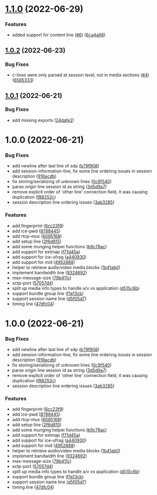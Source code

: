 # [1.1.0](https://sqbu-github.cisco.com/CPaaS/ts-sdp/compare/v1.0.2...v1.1.0) (2022-06-29)


### Features

* added support for content line ([#6](https://sqbu-github.cisco.com/CPaaS/ts-sdp/issues/6)) ([6ca4a68](https://sqbu-github.cisco.com/CPaaS/ts-sdp/commit/6ca4a68afcc340740f492d87bbee68b3d7d3ffdf))

## [1.0.2](https://sqbu-github.cisco.com/CPaaS/ts-sdp/compare/v1.0.1...v1.0.2) (2022-06-23)


### Bug Fixes

* c-lines were only parsed at session level, not in media sections ([#4](https://sqbu-github.cisco.com/CPaaS/ts-sdp/issues/4)) ([6585333](https://sqbu-github.cisco.com/CPaaS/ts-sdp/commit/6585333c32b03b3211b9fafaff3111ff713aa00e))

## [1.0.1](https://sqbu-github.cisco.com/CPaaS/ts-sdp/compare/v1.0.0...v1.0.1) (2022-06-21)


### Bug Fixes

* add missing exports ([24dafe2](https://sqbu-github.cisco.com/CPaaS/ts-sdp/commit/24dafe22d430491ee26e95b7cba327bfdb6c76ab))

# 1.0.0 (2022-06-21)


### Bug Fixes

* add newline after last line of sdp ([b79f908](https://sqbu-github.cisco.com/CPaaS/ts-sdp/commit/b79f9083e02b2ef4f889f3b9529facddf7b40807))
* add session-information-line, fix some line ordering issues in session description ([919acdb](https://sqbu-github.cisco.com/CPaaS/ts-sdp/commit/919acdb530701ebd3f0c67dd12541c0c8aef114a))
* fix storing/serializing of unknown lines ([0c9f540](https://sqbu-github.cisco.com/CPaaS/ts-sdp/commit/0c9f540f412798439154eafd39f49403cef66a15))
* parse origin line session id as string ([3d5d9a7](https://sqbu-github.cisco.com/CPaaS/ts-sdp/commit/3d5d9a725e63a12a477014a635df80a23420257d))
* remove explicit order of 'other line' connection field, it was causing duplication ([f88252c](https://sqbu-github.cisco.com/CPaaS/ts-sdp/commit/f88252ce12ea290db6a37b5232168e2c53afa376))
* session description line ordering issues ([3ab3285](https://sqbu-github.cisco.com/CPaaS/ts-sdp/commit/3ab3285987f4653b0798d05e09c14df460f2b4c4))


### Features

* add fingerprint ([6cc23f9](https://sqbu-github.cisco.com/CPaaS/ts-sdp/commit/6cc23f90efeca9e7910e5a377b2422e80e82b3b5))
* add ice-pwd ([8788445](https://sqbu-github.cisco.com/CPaaS/ts-sdp/commit/87884451d4e520a5c6b54fafc2120a649bca3c77))
* add rtcp-mux ([6095168](https://sqbu-github.cisco.com/CPaaS/ts-sdp/commit/6095168e0a9082f64ec25652bcc46666bf7ca570))
* add setup line ([2f6d815](https://sqbu-github.cisco.com/CPaaS/ts-sdp/commit/2f6d81553c365d1019b9025d387938f9b61bb245))
* add some munging helper functions ([b9c78ac](https://sqbu-github.cisco.com/CPaaS/ts-sdp/commit/b9c78ac0725cce00a02160aa82ee2b9ac72ecd81))
* add support for extmap ([f71d45a](https://sqbu-github.cisco.com/CPaaS/ts-sdp/commit/f71d45a8e78f349edc44604ac6d2ca3d9b2f3154))
* add support for ice-ufrag ([a440930](https://sqbu-github.cisco.com/CPaaS/ts-sdp/commit/a440930cc18d5ffc81603da7f4b1b4cd3cee687a))
* add support for mid ([4952888](https://sqbu-github.cisco.com/CPaaS/ts-sdp/commit/4952888a29eee10c25b65516d795c57a3a3323dd))
* helper to retrieve audio/video media blocks ([1b41ab0](https://sqbu-github.cisco.com/CPaaS/ts-sdp/commit/1b41ab0f2748f64478d249ff107608046d3aa86a))
* implement bandwidth line ([9324692](https://sqbu-github.cisco.com/CPaaS/ts-sdp/commit/9324692934a3e4a3d65431acae54055e75489355))
* max-message-size ([79b411c](https://sqbu-github.cisco.com/CPaaS/ts-sdp/commit/79b411c43e21d0aab97c952024c36d907bc5a114))
* sctp-port ([57057d4](https://sqbu-github.cisco.com/CPaaS/ts-sdp/commit/57057d4c9f156449952311afe6922d0b22e7ef94))
* split up media info types to handle a/v vs application ([d515c6b](https://sqbu-github.cisco.com/CPaaS/ts-sdp/commit/d515c6b0b38c6f8e84815834810d6312d51d00c3))
* support bundle group line ([f1e13cb](https://sqbu-github.cisco.com/CPaaS/ts-sdp/commit/f1e13cb67bc215d15154184b71fce4d400da70df))
* support session name line ([d5f05d7](https://sqbu-github.cisco.com/CPaaS/ts-sdp/commit/d5f05d7998f309ef5e721c6a3d22a1eff903a810))
* timing line ([47dfc04](https://sqbu-github.cisco.com/CPaaS/ts-sdp/commit/47dfc04d65eb0d38580dcd84f5cf2f2377eff49b))

# 1.0.0 (2022-06-21)


### Bug Fixes

* add newline after last line of sdp ([b79f908](https://sqbu-github.cisco.com/CPaaS/ts-sdp/commit/b79f9083e02b2ef4f889f3b9529facddf7b40807))
* add session-information-line, fix some line ordering issues in session description ([919acdb](https://sqbu-github.cisco.com/CPaaS/ts-sdp/commit/919acdb530701ebd3f0c67dd12541c0c8aef114a))
* fix storing/serializing of unknown lines ([0c9f540](https://sqbu-github.cisco.com/CPaaS/ts-sdp/commit/0c9f540f412798439154eafd39f49403cef66a15))
* parse origin line session id as string ([3d5d9a7](https://sqbu-github.cisco.com/CPaaS/ts-sdp/commit/3d5d9a725e63a12a477014a635df80a23420257d))
* remove explicit order of 'other line' connection field, it was causing duplication ([f88252c](https://sqbu-github.cisco.com/CPaaS/ts-sdp/commit/f88252ce12ea290db6a37b5232168e2c53afa376))
* session description line ordering issues ([3ab3285](https://sqbu-github.cisco.com/CPaaS/ts-sdp/commit/3ab3285987f4653b0798d05e09c14df460f2b4c4))


### Features

* add fingerprint ([6cc23f9](https://sqbu-github.cisco.com/CPaaS/ts-sdp/commit/6cc23f90efeca9e7910e5a377b2422e80e82b3b5))
* add ice-pwd ([8788445](https://sqbu-github.cisco.com/CPaaS/ts-sdp/commit/87884451d4e520a5c6b54fafc2120a649bca3c77))
* add rtcp-mux ([6095168](https://sqbu-github.cisco.com/CPaaS/ts-sdp/commit/6095168e0a9082f64ec25652bcc46666bf7ca570))
* add setup line ([2f6d815](https://sqbu-github.cisco.com/CPaaS/ts-sdp/commit/2f6d81553c365d1019b9025d387938f9b61bb245))
* add some munging helper functions ([b9c78ac](https://sqbu-github.cisco.com/CPaaS/ts-sdp/commit/b9c78ac0725cce00a02160aa82ee2b9ac72ecd81))
* add support for extmap ([f71d45a](https://sqbu-github.cisco.com/CPaaS/ts-sdp/commit/f71d45a8e78f349edc44604ac6d2ca3d9b2f3154))
* add support for ice-ufrag ([a440930](https://sqbu-github.cisco.com/CPaaS/ts-sdp/commit/a440930cc18d5ffc81603da7f4b1b4cd3cee687a))
* add support for mid ([4952888](https://sqbu-github.cisco.com/CPaaS/ts-sdp/commit/4952888a29eee10c25b65516d795c57a3a3323dd))
* helper to retrieve audio/video media blocks ([1b41ab0](https://sqbu-github.cisco.com/CPaaS/ts-sdp/commit/1b41ab0f2748f64478d249ff107608046d3aa86a))
* implement bandwidth line ([9324692](https://sqbu-github.cisco.com/CPaaS/ts-sdp/commit/9324692934a3e4a3d65431acae54055e75489355))
* max-message-size ([79b411c](https://sqbu-github.cisco.com/CPaaS/ts-sdp/commit/79b411c43e21d0aab97c952024c36d907bc5a114))
* sctp-port ([57057d4](https://sqbu-github.cisco.com/CPaaS/ts-sdp/commit/57057d4c9f156449952311afe6922d0b22e7ef94))
* split up media info types to handle a/v vs application ([d515c6b](https://sqbu-github.cisco.com/CPaaS/ts-sdp/commit/d515c6b0b38c6f8e84815834810d6312d51d00c3))
* support bundle group line ([f1e13cb](https://sqbu-github.cisco.com/CPaaS/ts-sdp/commit/f1e13cb67bc215d15154184b71fce4d400da70df))
* support session name line ([d5f05d7](https://sqbu-github.cisco.com/CPaaS/ts-sdp/commit/d5f05d7998f309ef5e721c6a3d22a1eff903a810))
* timing line ([47dfc04](https://sqbu-github.cisco.com/CPaaS/ts-sdp/commit/47dfc04d65eb0d38580dcd84f5cf2f2377eff49b))
